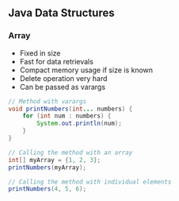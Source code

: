 ## Java Data Structures

### Array
- Fixed in size
- Fast for data retrievals
- Compact memory usage if size is known
- Delete operation very hard
- Can be passed as varargs

```java
// Method with varargs
void printNumbers(int... numbers) {
    for (int num : numbers) {
        System.out.println(num);
    }
}

// Calling the method with an array
int[] myArray = {1, 2, 3};
printNumbers(myArray);

// Calling the method with individual elements
printNumbers(4, 5, 6);
```
